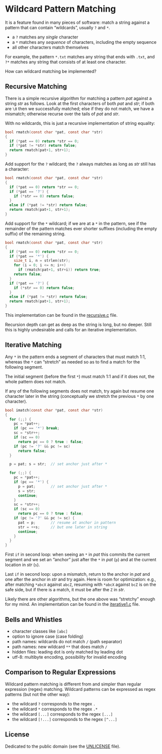 # Wildcard Pattern Matching

It is a feature found in many pieces of software:
match a string against a pattern that can contain
“wildcards”, usually `?` and `*`.

- a `?` matches any *single* character
- a `*` matches any *sequence* of characters,
  including the empty sequence
- all other characters match themselves

For example, the pattern `*.txt` matches any string that
ends with `.txt`, and `?*` matches any string that consists
of at least one character.

How can wildcard matching be implemented?

## Recursive Matching

There is a simple recursive algorithm for matching
a pattern *pat* against a string *str* as follows.
Look at the first characters of both *pat* and *str*;
if both are `\0` then we successfully matched; else
if they do not match, we have a mismatch; otherwise
recurse over the tails of *pat* and *str*.

With no wildcards, this is just a recursive
implementation of string equality:

```C
bool rmatch(const char *pat, const char *str)
{
  if (*pat == 0) return *str == 0;
  if (*pat != *str) return false;
  return rmatch(pat+1, str+1);
}
```

Add support for the `?` wildcard; the `?` always
matches as long as *str* still has a character:

```C
bool rmatch(const char *pat, const char *str)
{
  if (*pat == 0) return *str == 0;
  if (*pat == '?') {
    if (*str == 0) return false;
  }
  else if (*pat != *str) return false;
  return rmatch(pat+1, str+1);
}
```

Add support for the `*` wildcard; if we are at a `*`
in the pattern, see if the remainder of the pattern
matches ever shorter suffixes (including the empty
suffix) of the remaining string.

```C
bool rmatch(const char *pat, const char *str)
{
  if (*pat == 0) return *str == 0;
  if (*pat == '*') {
    size_t i, n = strlen(str);
    for (i = 0; i <= n; i++)
      if (rmatch(pat+1, str+i)) return true;
    return false;
  }
  if (*pat == '?') {
    if (*str == 0) return false;
  }
  else if (*pat != *str) return false;
  return rmatch(pat+1, str+1);
}
```

This implementation can be found in the
[recursive.c](./recursive.c) file.

Recursion depth can get as deep as the string is long,
but no deeper. Still this is highly undesirable and
calls for an iterative implementation.

## Iterative Matching

Any `*` in the pattern ends a segment of characters that
must match 1:1, whereas the `*` can “stretch” as needed
so as to find a match for the following segment.

The initial segment (before the first `*`) must match 1:1
and if it does not, the whole pattern does not match.

If any of the following segments does not match, try
again but resume one character later in the string
(conceptually we stretch the previous `*` by one character).

```C
bool imatch(const char *pat, const char *str)
{
  for (;;) {
    pc = *pat++;
    if (pc == '*') break;
    sc = *str++;
    if (sc == 0)
      return pc == 0 ? true : false;
    if (pc != '?' && pc != sc)
      return false;
  }

  p = pat; s = str;  // set anchor just after *

  for (;;) {
    pc = *pat++;
    if (pc == '*') {
      p = pat;       // set anchor just after *
      s = str;
      continue;
    }
    sc = *str++;
    if (sc == 0)
      return pc == 0 ? true : false;
    if (pc != '?' && pc != sc) {
      pat = p;       // resume at anchor in pattern
      str = ++s;     // but one later in string
      continue;
    }
  }
}
```

First `if` in second loop: when seeing an `*` in *pat*
this commits the current segment and we set an “anchor”
just after the `*` in *pat* (`p`) and at the current
location in *str* (`s`).

Last `if` in second loop: upon a mismatch, return to
the anchor in *pat* and one after the anchor in *str*
and try again. Here is room for optimization: e.g.,
after matching `*abcX` against `abcZ`, resuming with
`*abcX` against `bcZ` is on the safe side, but if there
is a match, it must be after the `Z` in *str*.

Likely there are other algorithms, but the one above
was “stretchy” enough for my mind. An implementation
can be found in the [iterative1.c](./iterative1.c) file.

## Bells and Whistles

- character classes like `[abc]`
- option to ignore case (case folding)
- path names: wildcards do not match `/` (path separator)
- path names: new wildcard `**` that does match `/`
- hidden files: leading dot is only matched by leading dot
- utf-8: multibyte encoding, possibility for invalid encoding

## Comparison to Regular Expressions

Wildcard pattern matching is different from and simpler
than regular expression (regex) matching. Wildcard patterns
can be expressed as regex patterns (but not the other way):

- the wildcard `?` corresponds to the regex `.`
- the wildcard `*` corresponds to the regex `.*`
- the wildcard `[...]` corresponds to the regex `[...]`
- the wildcard `[!...]` corresponds to the regex `[^...]`

## License

Dedicated to the public domain
(see the [UNLICENSE](./UNLICENSE) file).
